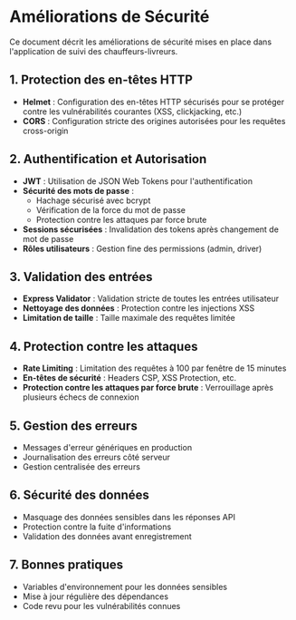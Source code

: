 # Améliorations de Sécurité

Ce document décrit les améliorations de sécurité mises en place dans l'application de suivi des chauffeurs-livreurs.

## 1. Protection des en-têtes HTTP

- **Helmet** : Configuration des en-têtes HTTP sécurisés pour se protéger contre les vulnérabilités courantes (XSS, clickjacking, etc.)
- **CORS** : Configuration stricte des origines autorisées pour les requêtes cross-origin

## 2. Authentification et Autorisation

- **JWT** : Utilisation de JSON Web Tokens pour l'authentification
- **Sécurité des mots de passe** :
  - Hachage sécurisé avec bcrypt
  - Vérification de la force du mot de passe
  - Protection contre les attaques par force brute
- **Sessions sécurisées** : Invalidation des tokens après changement de mot de passe
- **Rôles utilisateurs** : Gestion fine des permissions (admin, driver)

## 3. Validation des entrées

- **Express Validator** : Validation stricte de toutes les entrées utilisateur
- **Nettoyage des données** : Protection contre les injections XSS
- **Limitation de taille** : Taille maximale des requêtes limitée

## 4. Protection contre les attaques

- **Rate Limiting** : Limitation des requêtes à 100 par fenêtre de 15 minutes
- **En-têtes de sécurité** : Headers CSP, XSS Protection, etc.
- **Protection contre les attaques par force brute** : Verrouillage après plusieurs échecs de connexion

## 5. Gestion des erreurs

- Messages d'erreur génériques en production
- Journalisation des erreurs côté serveur
- Gestion centralisée des erreurs

## 6. Sécurité des données

- Masquage des données sensibles dans les réponses API
- Protection contre la fuite d'informations
- Validation des données avant enregistrement

## 7. Bonnes pratiques

- Variables d'environnement pour les données sensibles
- Mise à jour régulière des dépendances
- Code revu pour les vulnérabilités connues
